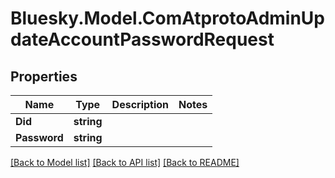 # Bluesky.Model.ComAtprotoAdminUpdateAccountPasswordRequest

## Properties

Name | Type | Description | Notes
------------ | ------------- | ------------- | -------------
**Did** | **string** |  | 
**Password** | **string** |  | 

[[Back to Model list]](../README.md#documentation-for-models) [[Back to API list]](../README.md#documentation-for-api-endpoints) [[Back to README]](../README.md)


